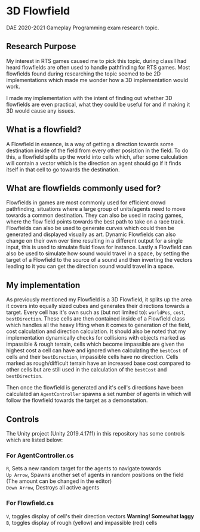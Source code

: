 # 3D Flowfield
 DAE 2020-2021 Gameplay Programming exam research topic.
 
## Research Purpose
 My interest in RTS games caused me to pick this topic, during class I had heard flowfields are often used to handle pathfinding for RTS games. Most flowfields found during researching the topic seemed to be 2D implementations which made me wonder how a 3D implementation would work.
 
 I made my implementation with the intent of finding out whether 3D flowfields are even practical, what they could be useful for and if making it 3D would cause any issues.
 
## What is a flowfield?
 A Flowfield in essence, is a way of getting a direction towards some destination inside of the field from every other posistion in the field. To do this, a flowfield splits up the world into cells which, after some calculation will contain a vector which is the direction an agent should go if it finds itself in that cell to go towards the destination.

## What are flowfields commonly used for?
 Flowfields in games are most commonly used for efficient crowd pathfinding, situations where a large group of units/agents need to move towards a common destination. They can also be used in racing games, where the flow field points towards the best path to take on a race track. Flowfields can also be used to generate curves which could then be generated and displayed visually as art. Dynamic Flowfields can also change on their own over time resulting in a different output for a single input, this is used to simulate fluid flows for instance. Lastly a Flowfield can also be used to simulate how sound would travel in a space, by setting the target of a Flowfield to the source of a sound and then inverting the vectors leading to it you can get the direction sound would travel in a space.
 
## My implementation
 As previously mentioned my Flowfield is a 3D Flowfield, it splits up the area it covers into equally sized cubes and generates their directions towards a target. Every cell has it's own such as (but not limited to): `worldPos`, `cost`, `bestDirection`. These cells are then contained inside of a Flowfield class which handles all the heavy lifting when it comes to generation of the field, cost calculation and direction calculation. It should also be noted that my implementation dynamically checks for collisions with objects marked as impassible & rough terrain, cells which become impassible are given the highest cost a cell can have and ignored when calculating the `bestCost` of cells and their `bestDirection`, impassible cells have no direction. Cells marked as rough/difficult terrain have an increased base cost compared to other cells but are still used in the calculation of the `bestCost` and `bestDirection`. 
 
 Then once the flowfield is generated and it's cell's directions have been calculated an `AgentController` spawns a set number of agents in which will follow the flowfield towards the target as a demonstation.
 
## Controls
 The Unity project (Unity 2019.4.17f1) in this repository has some controls which are listed below:  
 ### For AgentController.cs  
 `R`, Sets a new random target for the agents to navigate towards  
 `Up Arrow`, Spawns another set of agents in random positions on the field (The amount can be changed in the editor)  
 `Down Arrow`, Destroys all active agents  
 
 ### For Flowfield.cs  
 `V`, toggles display of cell's their direction vectors **Warning! Somewhat laggy**  
 `B`, toggles display of rough (yellow) and impassible (red) cells
 

